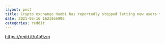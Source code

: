 ```yaml
--- 
layout: post 
title: Crypto exchange Huobi has reportedly stopped letting new users trade derivatives 
date: 2021-06-16 1623866905 
categories: reddit 
--- 
```

https://redd.it/o1b9zm